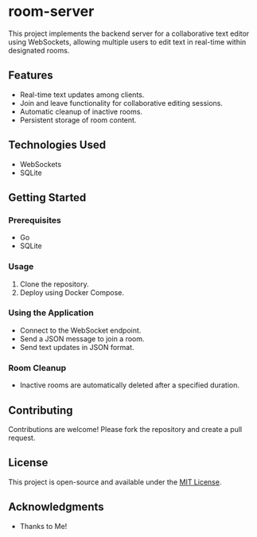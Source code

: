 # room-server

This project implements the backend server for a collaborative text editor using WebSockets, allowing multiple users to edit text in real-time within designated rooms.

## Features

- Real-time text updates among clients.
- Join and leave functionality for collaborative editing sessions.
- Automatic cleanup of inactive rooms.
- Persistent storage of room content.

## Technologies Used

- WebSockets
- SQLite

## Getting Started

### Prerequisites

- Go
- SQLite

### Usage

1. Clone the repository.
2. Deploy using Docker Compose.

### Using the Application

- Connect to the WebSocket endpoint.
- Send a JSON message to join a room.
- Send text updates in JSON format.

### Room Cleanup

- Inactive rooms are automatically deleted after a specified duration.

## Contributing

Contributions are welcome! Please fork the repository and create a pull request.

## License

This project is open-source and available under the [MIT License](LICENSE).

## Acknowledgments

- Thanks to Me!
